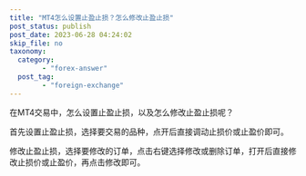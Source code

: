 ```yaml
---
title: "MT4怎么设置止盈止损？怎么修改止盈止损"
post_status: publish
post_date: 2023-06-28 04:24:02
skip_file: no
taxonomy:
  category:
        - "forex-answer"
  post_tag:
        - "foreign-exchange"
---
```


在MT4交易中，怎么设置止盈止损，以及怎么修改止盈止损呢？

首先设置止盈止损，选择要交易的品种，点开后直接调动止损价或止盈价即可。

修改止盈止损，选择要修改的订单，点击右键选择修改或删除订单，打开后直接修改止损价或止盈价，再点击修改即可。
